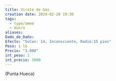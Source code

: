 ```yaml
---
title: Virote de Gas
creation date: 2024-02-20 19:36
tags:
  - type/ammo
  - mun/v
aliases: 
Dado_de_Daño: 
Efecto: "SvCon: 14, Inconsciente, Radio:15 pies"
Peso: 1 lb
Precio: "3.000"
int_peso: 1
int_precio: 3000
---
```

(Punta Hueca)

